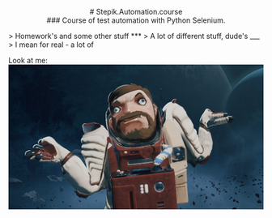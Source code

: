 <dl><center># Stepik.Automation.course</center>
<center>### Course of test automation with Python Selenium.</center></dl>
> Homework's and some other stuff
***
> A lot of different stuff, dude's 
___
> I mean for real - a lot of


Look at me:
![alt text][logo]

[logo]: https://github.com/DevBot94/Stepik.Automation.course/blob/main/normandy.jpg "Me when I'm trying to make some push, but it crash all of the things"
